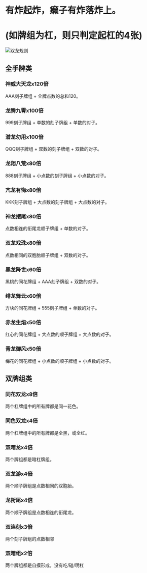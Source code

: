   
# 有炸起炸，癞子有炸落炸上。  

# (如牌组为杠，则只判定起杠的4张)  

![双龙规则](https://image.baidu.com/search/down?url=https://wx3.sinaimg.cn/mw690/604d1a8dly1hhgvzibjsrj20u055okjl.jpg)


## 全手牌类
### 神威大天龙x120倍
AAA刻子牌组 + 全牌点数的总和120。
### 龙腾九霄x100倍
999刻子牌组 + 单数的刻子牌组 + 单数的对子。
### 潜龙勿用x100倍
QQQ刻子牌组 + 双数的刻子牌组 + 双数的对子。 
### 龙翔八荒x80倍
888刻子牌组 + 小点数的刻子牌组 + 小点数的对子。
### 亢龙有悔x80倍
KKK刻子牌组 + 大点数的刻子牌组 + 大点数的对子。
### 神龙摆尾x80倍
点数相连的衔尾龙顺子牌组 + 单数的对子。
### 双龙戏珠x80倍
点数相同的双胞胎顺子牌组 + 双数的对子。 
### 黑龙降世x60倍
黑桃的同花牌组 + AAA刻子牌组 + 双数的对子。 
### 绯龙舞云x60倍
方块的同花牌组 + 555刻子牌组 + 单数的对子。 
### 赤龙生焰x50倍
红心的同花牌组 + 大点数的顺子牌组 + 大点数的对子。 
### 青龙御风x50倍
梅花的同花牌组 + 小点数的顺子牌组 + 小点数的对子。
## 双牌组类
### 同花双龙x8倍
两个杠牌组中的所有牌都是同一花色。
### 同色双龙x4倍
两个杠牌组中的所有牌都是全黑，或全红。
### 双暗龙x4倍
两个牌组都是暗杠牌组。
### 双龙游x4倍
两个顺子牌组是点数相同的双胞胎。
### 龙衔尾x4倍
两个顺子牌组是点数相连的衔尾龙。 
### 双连刻x3倍
两个刻子牌组的点数相邻
### 双暗组x2倍
两个牌组都是自摸形成，没有吃/碰/明杠
